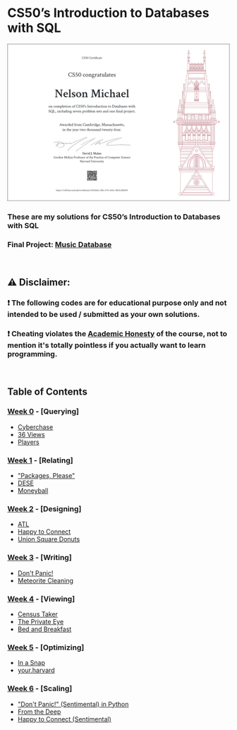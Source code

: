 # CS50’s Introduction to Databases with SQL

[![Certificate](/static/CS50%20SQL.png)](https://certificates.cs50.io/214566a1-2f5a-473c-b25c-38111c20b695.png?size=A4)

### These are my solutions for CS50’s Introduction to Databases with SQL

### Final Project: [Music Database](https://youtu.be/hdOqXQzhMPo)

<br/>

## :warning: Disclaimer:

### ❗ **The following codes are for educational purpose only and not intended to be used / submitted as your own solutions.**

### ❗ **Cheating violates the [Academic Honesty](https://cs50.harvard.edu/sql/2024/honesty/) of the course, not to mention it's totally pointless if you actually want to learn programming.**

<br/>

## Table of Contents

### [Week 0](/week%200/) - [Querying]

- [Cyberchase](/week%200/cyberchase/)
- [36 Views](/week%200/views/)
- [Players](/week%200/players/)

### [Week 1](/week%201/) - [Relating]

- ["Packages, Please"](/week%201/packages/)
- [DESE](/week%201/dese/)
- [Moneyball](/week%201/moneyball/)

### [Week 2](/week%202/) - [Designing]

- [ATL](/week%202/atl/)
- [Happy to Connect](/week%202/connect/)
- [Union Square Donuts](/week%202/donuts/)

### [Week 3](/week%203/) - [Writing]

- [Don't Panic!](/week%203/dont-panic/)
- [Meteorite Cleaning](/week%203/meteorites/)

### [Week 4](/week%204/) - [Viewing]

- [Census Taker](/week%204/census/)
- [The Private Eye](/week%204/private/)
- [Bed and Breakfast](/week%204/bnb/)

### [Week 5](/week%205/) - [Optimizing]

- [In a Snap](/week%205/snap/)
- [your.harvard](/week%205/harvard/)

### [Week 6](/week%206/) - [Scaling]

- ["Don't Panic!" (Sentimental) in Python](/week%206/dont-panic-python/)
- [From the Deep](/week%206/deep/)
- [Happy to Connect (Sentimental)](/week%206/sentimental-connect/)
